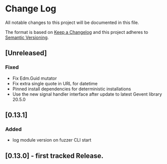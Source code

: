 # Change Log
All notable changes to this project will be documented in this file.

The format is based on [Keep a Changelog](http://keepachangelog.com/)
and this project adheres to [Semantic Versioning](http://semver.org/).

## [Unreleased]

### Fixed

- Fix Edm.Guid mutator 
- Fix extra single quote in URL for datetime
- Pinned install dependencies for deterministic installations
- Use the new signal handler interface after update to latest Gevent library 20.5.0

## [0.13.1]

### Added
- log module version on fuzzer CLI start

## [0.13.0] - first tracked Release.
